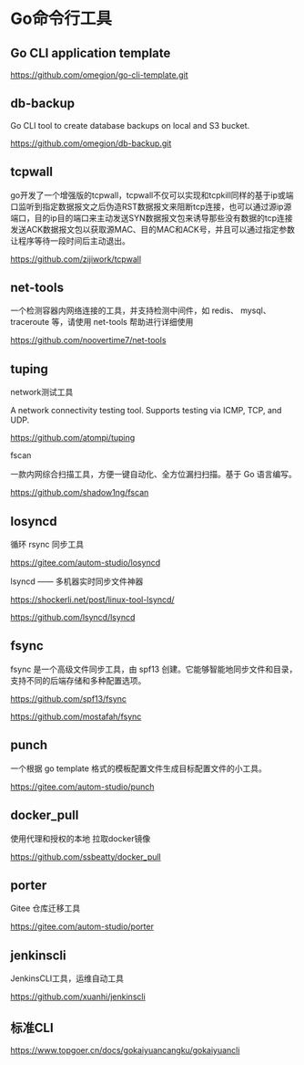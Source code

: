 # Go命令行工具


## Go CLI application template

https://github.com/omegion/go-cli-template.git


## db-backup
Go CLI tool to create database backups on local and S3 bucket.

https://github.com/omegion/db-backup.git


## tcpwall

go开发了一个增强版的tcpwall，tcpwall不仅可以实现和tcpkill同样的基于ip或端口监听到指定数据报文之后伪造RST数据报文来阻断tcp连接，也可以通过源ip源端口，目的ip目的端口来主动发送SYN数据报文包来诱导那些没有数据的tcp连接发送ACK数据报文包以获取源MAC、目的MAC和ACK号，并且可以通过指定参数让程序等待一段时间后主动退出。

https://github.com/zijiwork/tcpwall



## net-tools

一个检测容器内网络连接的工具，并支持检测中间件，如 redis、 mysql、 traceroute 等，请使用 net-tools 帮助进行详细使用

https://github.com/noovertime7/net-tools




## tuping
network测试工具

A network connectivity testing tool. Supports testing via ICMP, TCP, and UDP.

https://github.com/atompi/tuping




fscan

一款内网综合扫描工具，方便一键自动化、全方位漏扫扫描。基于 Go 语言编写。

https://github.com/shadow1ng/fscan


## losyncd

循环 rsync 同步工具

https://gitee.com/autom-studio/losyncd


lsyncd —— 多机器实时同步文件神器

https://shockerli.net/post/linux-tool-lsyncd/

https://github.com/lsyncd/lsyncd


## fsync

fsync 是一个高级文件同步工具，由 spf13 创建。它能够智能地同步文件和目录，支持不同的后端存储和多种配置选项。

https://github.com/spf13/fsync

https://github.com/mostafah/fsync



## punch

一个根据 go template 格式的模板配置文件生成目标配置文件的小工具。

https://gitee.com/autom-studio/punch




## docker_pull

使用代理和授权的本地 拉取docker镜像

https://github.com/ssbeatty/docker_pull



## porter

Gitee 仓库迁移工具

https://gitee.com/autom-studio/porter




## jenkinscli

JenkinsCLI工具，运维自动工具

https://github.com/xuanhi/jenkinscli



## 标准CLI

https://www.topgoer.cn/docs/gokaiyuancangku/gokaiyuancli
